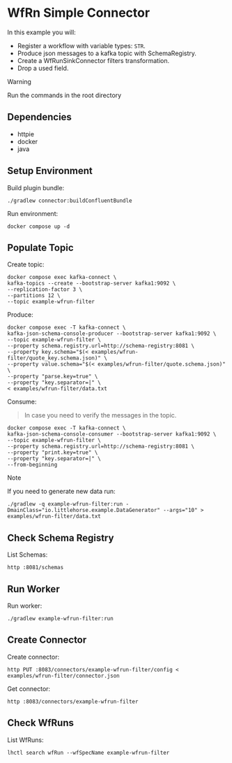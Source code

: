 # WfRn Simple Connector

In this example you will:

- Register a workflow with variable types: `STR`.
- Produce json messages to a kafka topic with SchemaRegistry.
- Create a WfRunSinkConnector filters transformation.
- Drop a used field.

> [!WARNING]
> Run the commands in the root directory

## Dependencies

- httpie
- docker
- java

## Setup Environment

Build plugin bundle:

```shell
./gradlew connector:buildConfluentBundle
```

Run environment:

```shell
docker compose up -d
```

## Populate Topic

Create topic:

```shell
docker compose exec kafka-connect \
kafka-topics --create --bootstrap-server kafka1:9092 \
--replication-factor 3 \
--partitions 12 \
--topic example-wfrun-filter
```

Produce:

```shell
docker compose exec -T kafka-connect \
kafka-json-schema-console-producer --bootstrap-server kafka1:9092 \
--topic example-wfrun-filter \
--property schema.registry.url=http://schema-registry:8081 \
--property key.schema="$(< examples/wfrun-filter/quote_key.schema.json)" \
--property value.schema="$(< examples/wfrun-filter/quote.schema.json)" \
--property "parse.key=true" \
--property "key.separator=|" \
< examples/wfrun-filter/data.txt
```

Consume:

> In case you need to verify the messages in the topic.

```shell
docker compose exec -T kafka-connect \
kafka-json-schema-console-consumer --bootstrap-server kafka1:9092 \
--topic example-wfrun-filter \
--property schema.registry.url=http://schema-registry:8081 \
--property "print.key=true" \
--property "key.separator=|" \
--from-beginning
```

> [!NOTE]
> If you need to generate new data run:

```shell
./gradlew -q example-wfrun-filter:run -DmainClass="io.littlehorse.example.DataGenerator" --args="10" > examples/wfrun-filter/data.txt
```

## Check Schema Registry

List Schemas:

```shell
http :8081/schemas
```

## Run Worker

Run worker:

```shell
./gradlew example-wfrun-filter:run
```

## Create Connector

Create connector:

```shell
http PUT :8083/connectors/example-wfrun-filter/config < examples/wfrun-filter/connector.json
```

Get connector:

```shell
http :8083/connectors/example-wfrun-filter
```

## Check WfRuns

List WfRuns:

```shell
lhctl search wfRun --wfSpecName example-wfrun-filter
```

